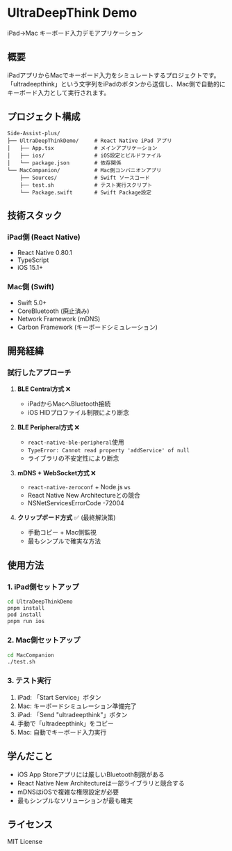 # UltraDeepThink Demo

iPad→Mac キーボード入力デモアプリケーション

## 概要

iPadアプリからMacでキーボード入力をシミュレートするプロジェクトです。「ultradeepthink」という文字列をiPadのボタンから送信し、Mac側で自動的にキーボード入力として実行されます。

## プロジェクト構成

```
Side-Assist-plus/
├── UltraDeepThinkDemo/     # React Native iPad アプリ
│   ├── App.tsx             # メインアプリケーション
│   ├── ios/                # iOS設定とビルドファイル
│   └── package.json        # 依存関係
└── MacCompanion/           # Mac側コンパニオンアプリ
    ├── Sources/            # Swift ソースコード
    ├── test.sh             # テスト実行スクリプト
    └── Package.swift       # Swift Package設定
```

## 技術スタック

### iPad側 (React Native)
- React Native 0.80.1
- TypeScript
- iOS 15.1+

### Mac側 (Swift)
- Swift 5.0+
- CoreBluetooth (廃止済み)
- Network Framework (mDNS)
- Carbon Framework (キーボードシミュレーション)

## 開発経緯

### 試行したアプローチ

1. **BLE Central方式** ❌
   - iPadからMacへBluetooth接続
   - iOS HIDプロファイル制限により断念

2. **BLE Peripheral方式** ❌
   - `react-native-ble-peripheral`使用
   - `TypeError: Cannot read property 'addService' of null`
   - ライブラリの不安定性により断念

3. **mDNS + WebSocket方式** ❌
   - `react-native-zeroconf` + Node.js `ws`
   - React Native New Architectureとの競合
   - NSNetServicesErrorCode -72004

4. **クリップボード方式** ✅ (最終解決策)
   - 手動コピー + Mac側監視
   - 最もシンプルで確実な方法

## 使用方法

### 1. iPad側セットアップ

```bash
cd UltraDeepThinkDemo
pnpm install
pod install
pnpm run ios
```

### 2. Mac側セットアップ

```bash
cd MacCompanion
./test.sh
```

### 3. テスト実行

1. iPad: 「Start Service」ボタン
2. Mac: キーボードシミュレーション準備完了
3. iPad: 「Send "ultradeepthink"」ボタン
4. 手動で「ultradeepthink」をコピー
5. Mac: 自動でキーボード入力実行

## 学んだこと

- iOS App Storeアプリには厳しいBluetooth制限がある
- React Native New Architectureは一部ライブラリと競合する
- mDNSはiOSで複雑な権限設定が必要
- 最もシンプルなソリューションが最も確実

## ライセンス

MIT License